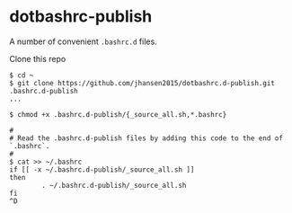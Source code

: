 # dotbashrc-publish

A number of convenient `.bashrc.d` files.

Clone this repo
```
$ cd ~
$ git clone https://github.com/jhansen2015/dotbashrc.d-publish.git .bashrc.d-publish
...

$ chmod +x .bashrc.d-publish/{_source_all.sh,*.bashrc}

#
# Read the .bashrc.d-publish files by adding this code to the end of `.bashrc`.
#
$ cat >> ~/.bashrc
if [[ -x ~/.bashrc.d-publish/_source_all.sh ]]
then
        . ~/.bashrc.d-publish/_source_all.sh
fi
^D

```

